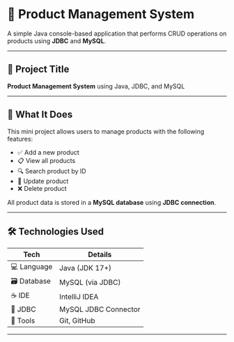 # 🛒 Product Management System

A simple Java console-based application that performs CRUD operations on products using **JDBC** and **MySQL**.

---

## 🔷 Project Title
**Product Management System** using Java, JDBC, and MySQL

---

## 🧠 What It Does

This mini project allows users to manage products with the following features:

- ✅ Add a new product
- 📋 View all products
- 🔍 Search product by ID
- 📝 Update product
- ❌ Delete product

All product data is stored in a **MySQL database** using **JDBC connection**.

---

## 🛠️ Technologies Used

| Tech        | Details                          |
|-------------|----------------------------------|
| 💻 Language | Java (JDK 17+)                   |
| 🗃️ Database | MySQL (via JDBC)                 |
| ☕ IDE       | IntelliJ IDEA                    |
| 🔌 JDBC     | MySQL JDBC Connector              |
| 🔧 Tools    | Git, GitHub                      |

---


